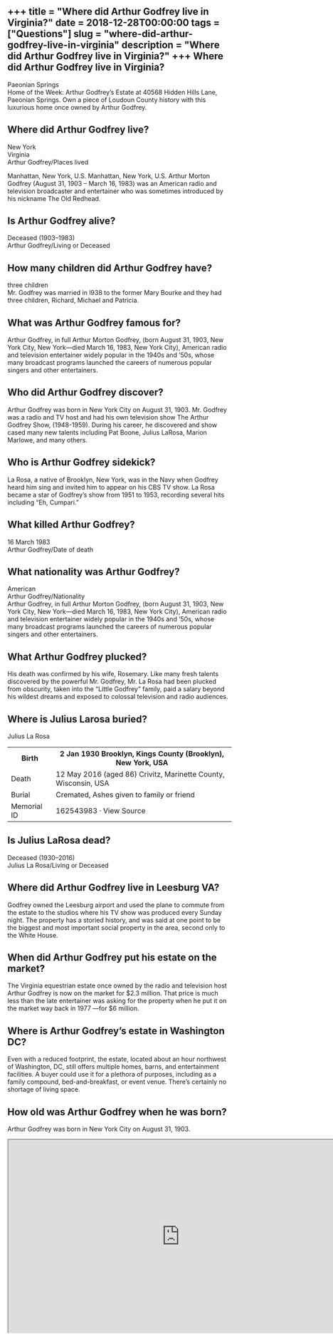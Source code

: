 +++
title = "Where did Arthur Godfrey live in Virginia?"
date = 2018-12-28T00:00:00
tags = ["Questions"]
slug = "where-did-arthur-godfrey-live-in-virginia"
description = "Where did Arthur Godfrey live in Virginia?"
+++
Where did Arthur Godfrey live in Virginia?
------------------------------------------

Paeonian Springs  
Home of the Week: Arthur Godfrey’s Estate at 40568 Hidden Hills Lane, Paeonian Springs. Own a piece of Loudoun County history with this luxurious home once owned by Arthur Godfrey.

Where did Arthur Godfrey live?
------------------------------

 New York  
Virginia  
Arthur Godfrey/Places lived

Manhattan, New York, U.S. Manhattan, New York, U.S. Arthur Morton Godfrey (August 31, 1903 – March 16, 1983) was an American radio and television broadcaster and entertainer who was sometimes introduced by his nickname The Old Redhead.

Is Arthur Godfrey alive?
------------------------

Deceased (1903–1983)  
Arthur Godfrey/Living or Deceased

How many children did Arthur Godfrey have?
------------------------------------------

three children  
Mr. Godfrey was married in l938 to the former Mary Bourke and they had three children, Richard, Michael and Patricia.

What was Arthur Godfrey famous for?
-----------------------------------

Arthur Godfrey, in full Arthur Morton Godfrey, (born August 31, 1903, New York City, New York—died March 16, 1983, New York City), American radio and television entertainer widely popular in the 1940s and ’50s, whose many broadcast programs launched the careers of numerous popular singers and other entertainers.

Who did Arthur Godfrey discover?
--------------------------------

Arthur Godfrey was born in New York City on August 31, 1903. Mr. Godfrey was a radio and TV host and had his own television show The Arthur Godfrey Show, (1948-1959). During his career, he discovered and show cased many new talents including Pat Boone, Julius LaRosa, Marion Marlowe, and many others.

Who is Arthur Godfrey sidekick?
-------------------------------

La Rosa, a native of Brooklyn, New York, was in the Navy when Godfrey heard him sing and invited him to appear on his CBS TV show. La Rosa became a star of Godfrey’s show from 1951 to 1953, recording several hits including “Eh, Cumpari.”

What killed Arthur Godfrey?
---------------------------

16 March 1983  
Arthur Godfrey/Date of death

What nationality was Arthur Godfrey?
------------------------------------

American  
Arthur Godfrey/Nationality  
Arthur Godfrey, in full Arthur Morton Godfrey, (born August 31, 1903, New York City, New York—died March 16, 1983, New York City), American radio and television entertainer widely popular in the 1940s and ’50s, whose many broadcast programs launched the careers of numerous popular singers and other entertainers.

What Arthur Godfrey plucked?
----------------------------

His death was confirmed by his wife, Rosemary. Like many fresh talents discovered by the powerful Mr. Godfrey, Mr. La Rosa had been plucked from obscurity, taken into the “Little Godfrey” family, paid a salary beyond his wildest dreams and exposed to colossal television and radio audiences.

Where is Julius Larosa buried?
------------------------------

Julius La Rosa

<table><tr><th>Birth</th><th>2 Jan 1930 Brooklyn, Kings County (Brooklyn), New York, USA</th></tr><tr><td>Death</td><td>12 May 2016 (aged 86) Crivitz, Marinette County, Wisconsin, USA</td></tr><tr><td>Burial</td><td>Cremated, Ashes given to family or friend</td></tr><tr><td>Memorial ID</td><td>162543983 · View Source</td></tr></table>

Is Julius LaRosa dead?
----------------------

Deceased (1930–2016)  
Julius La Rosa/Living or Deceased

Where did Arthur Godfrey live in Leesburg VA?
---------------------------------------------

Godfrey owned the Leesburg airport and used the plane to commute from the estate to the studios where his TV show was produced every Sunday night. The property has a storied history, and was said at one point to be the biggest and most important social property in the area, second only to the White House.

When did Arthur Godfrey put his estate on the market?
-----------------------------------------------------

The Virginia equestrian estate once owned by the radio and television host Arthur Godfrey is now on the market for $2.3 million. That price is much less than the late entertainer was asking for the property when he put it on the market way back in 1977 —for $6 million.

Where is Arthur Godfrey’s estate in Washington DC?
--------------------------------------------------

Even with a reduced footprint, the estate, located about an hour northwest of Washington, DC, still offers multiple homes, barns, and entertainment facilities. A buyer could use it for a plethora of purposes, including as a family compound, bed-and-breakfast, or event venue. There’s certainly no shortage of living space.

How old was Arthur Godfrey when he was born?
--------------------------------------------

Arthur Godfrey was born in New York City on August 31, 1903.

<iframe allow="accelerometer; autoplay; clipboard-write; encrypted-media; gyroscope; picture-in-picture" allowfullscreen="" class="__youtube_prefs__  epyt-is-override  no-lazyload" data-no-lazy="1" data-origheight="433" data-origwidth="770" data-skipgform_ajax_framebjll="" height="433" id="_ytid_57872" loading="lazy" src="https://www.youtube.com/embed/i3yt9ITgw18?enablejsapi=1&autoplay=0&cc_load_policy=0&cc_lang_pref=&iv_load_policy=1&loop=0&modestbranding=0&rel=1&fs=1&playsinline=0&autohide=2&theme=dark&color=red&controls=1&" title="YouTube player" width="770"></iframe>